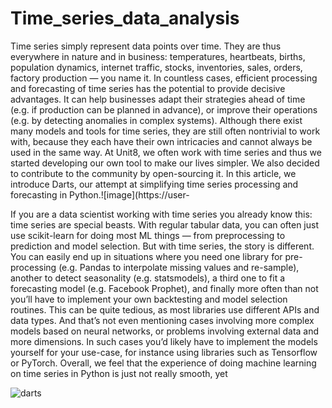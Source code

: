 # Time_series_data_analysis

Time series simply represent data points over time. They are thus everywhere in nature and in business: temperatures, heartbeats, births, population dynamics, internet traffic, stocks, inventories, sales, orders, factory production — you name it. In countless cases, efficient processing and forecasting of time series has the potential to provide decisive advantages. It can help businesses adapt their strategies ahead of time (e.g. if production can be planned in advance), or improve their operations (e.g. by detecting anomalies in complex systems). Although there exist many models and tools for time series, they are still often nontrivial to work with, because they each have their own intricacies and cannot always be used in the same way. At Unit8, we often work with time series and thus we started developing our own tool to make our lives simpler. We also decided to contribute to the community by open-sourcing it. In this article, we introduce Darts, our attempt at simplifying time series processing and forecasting in Python.![image](https://user-

If you are a data scientist working with time series you already know this: time series are special beasts. With regular tabular data, you can often just use scikit-learn for doing most ML things — from preprocessing to prediction and model selection. But with time series, the story is different. You can easily end up in situations where you need one library for pre-processing (e.g. Pandas to interpolate missing values and re-sample), another to detect seasonality (e.g. statsmodels), a third one to fit a forecasting model (e.g. Facebook Prophet), and finally more often than not you’ll have to implement your own backtesting and model selection routines. This can be quite tedious, as most libraries use different APIs and data types. And that’s not even mentioning cases involving more complex models based on neural networks, or problems involving external data and more dimensions. In such cases you’d likely have to implement the models yourself for your use-case, for instance using libraries such as Tensorflow or PyTorch. Overall, we feel that the experience of doing machine learning on time series in Python is just not really smooth, yet



![darts](https://user-images.githubusercontent.com/59999074/140640355-b9a8a2ef-1cc1-4155-a71c-ae3e5fcdd3aa.PNG)
